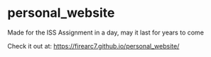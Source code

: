 # personal_website
Made for the ISS Assignment in a day, may it last for years to come


Check it out at: https://firearc7.github.io/personal_website/
